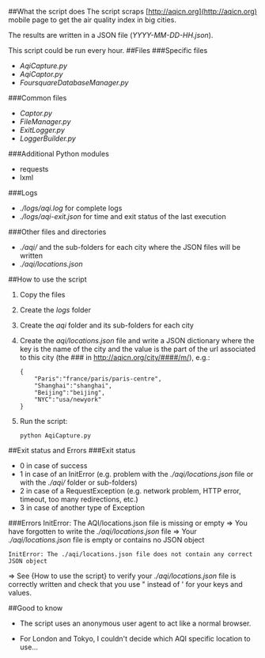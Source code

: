 ##What the script does
The script scraps [http://aqicn.org](http://aqicn.org) mobile page to get the air quality index in big cities.

The results are written in a JSON file (_YYYY-MM-DD-HH.json_).

This script could be run every hour.
##Files
###Specific files
-	_AqiCapture.py_
-	_AqiCaptor.py_
-	_FoursquareDatabaseManager.py_

###Common files
-	_Captor.py_
-	_FileManager.py_
-	_ExitLogger.py_
-	_LoggerBuilder.py_

###Additional Python modules
-	requests
-	lxml

###Logs
-	_./logs/aqi.log_ for complete logs 
-	_./logs/aqi-exit.json_ for time and exit status of the last execution

###Other files and directories

-	_./aqi/_ and the sub-folders for each city where the JSON files will be written
-	_./aqi/locations.json_

##How to use the script
1.	Copy the files
2.	Create the _logs_ folder
3.	Create the _aqi_ folder and its sub-folders for each city
4.	Create the _aqi/locations.json_ file and write a JSON dictionary where the key is the name of the city and the value is the part of the url associated to this city (the ### in http://aqicn.org/city/####/m/), e.g.:

		{
			"Paris":"france/paris/paris-centre",
			"Shanghai":"shanghai",
			"Beijing":"beijing",
			"NYC":"usa/newyork"
		}
 

5.	Run the script:

		python AqiCapture.py
		
##Exit status and Errors
###Exit status
-	0 in case of success
-	1 in case of an InitError (e.g. problem with the _./aqi/locations.json_ file or with the _./aqi/_ folder or sub-folders)
-	2 in case of a RequestException (e.g. network problem, HTTP error, timeout, too many redirections, etc.)
-	3 in case of another type of Exception

###Errors
	InitError: The AQI/locations.json file is missing or empty
=> You have forgotten to write the _./aqi/locations.json_ file
=> Your _./aqi/locations.json_ file is empty or contains no JSON object

	InitError: The ./aqi/locations.json file does not contain any correct JSON object
=> See {How to use the script} to verify your _./aqi/locations.json_ file is correctly written and check that you use " instead of ' for your keys and values.

##Good to know
-	The script uses an anonymous user agent to act like a normal browser.

-	For London and Tokyo, I couldn't decide which AQI specific location to use…
